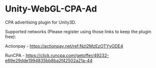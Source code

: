 # Unity-WebGL-CPA-Ad
CPA advertising plugin for Unity3D.

Supported networks (Please register using those links to keep the plugin free):

Actionpay - https://actionpay.net/ref:NzI2MzEzOTYyODE4

RunCPA - https://click.runcpa.com/getoffer/49232-e69e29dde1994835bb8ba2f42502a21a-44
